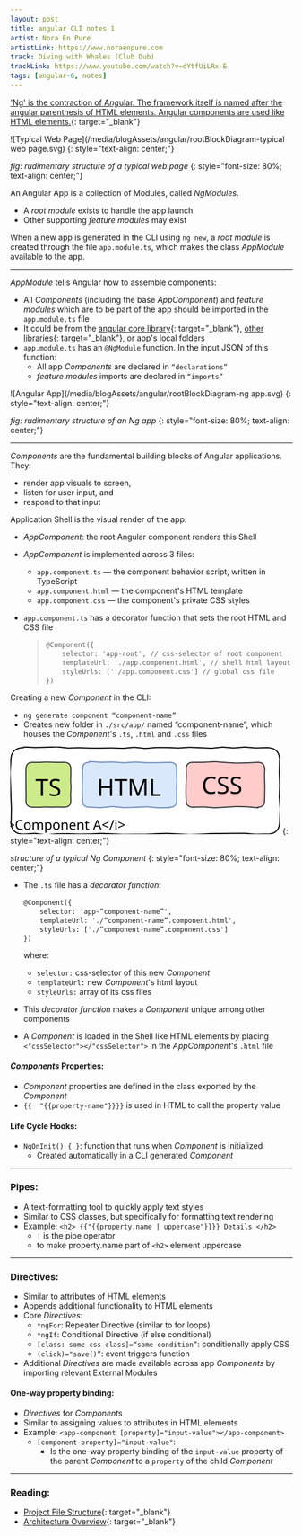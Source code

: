 ```yaml
---
layout: post
title: angular CLI notes 1
artist: Nora En Pure
artistLink: https://www.noraenpure.com
track: Diving with Whales (Club Dub)
trackLink: https://www.youtube.com/watch?v=dYtfUiLRx-E
tags: [angular-6, notes]
---
```


['Ng' is the contraction of A*ng*ular. The framework itself is named after the angular parenthesis of HTML elements. Angular components are used like HTML elements.](https://docs.angularjs.org/misc/faq#why-is-this-project-called-angularjs-why-is-the-namespace-called-ng-){: target="_blank"}   

![Typical Web Page](/media/blogAssets/angular/rootBlockDiagram-typical web page.svg)
{: style="text-align: center;"}

*fig: rudimentary structure of a typical web page*
{: style="font-size: 80%; text-align: center;"}

An Angular App is a collection of Modules, called *NgModules*. 
- A *root module* exists to handle the app launch
- Other supporting *feature modules* may exist 

When a new app is generated in the CLI using `ng new`, a *root module* is created through the file `app.module.ts`, which makes the class *AppModule* available to the app. 

-----

*AppModule* tells Angular how to assemble components:
- All *Components* (including the base *AppComponent*) and *feature modules* which are to be part of the app should be imported in the `app.module.ts` file 
- It could be from the [angular core library](https://angular.io/api/core){: target="_blank"}, [other libraries](https://blog.bitsrc.io/11-angular-component-libraries-you-should-know-in-2018-e9f9c9d544ff){: target="_blank"}, or app's local folders
- `app.module.ts` has an `@NgModule` function. In the input JSON of this function:
    - All app *Components* are declared in `“declarations”`  
    - *feature modules* imports are declared in `“imports”` 


![Angular App](/media/blogAssets/angular/rootBlockDiagram-ng app.svg)
{: style="text-align: center;"}

*fig: rudimentary structure of an Ng app* 
{: style="font-size: 80%; text-align: center;"}

-----


*Components* are the fundamental building blocks of Angular applications. They: 
- render app visuals to screen, 
- listen for user input, and 
- respond to that input

Application Shell is the visual render of the app:
- *AppComponent*: the root Angular component renders this Shell 
- *AppComponent* is implemented across 3 files:
    - `app.component.ts` — the component behavior script, written in TypeScript
    - `app.component.html` — the component's HTML template
    - `app.component.css` — the component's private CSS styles

- `app.component.ts` has a decorator function that sets the root HTML and CSS file 
    >    ```
    >    @Component({
    >        selector: 'app-root', // css-selector of root component
    >        templateUrl: './app.component.html', // shell html layout
    >        styleUrls: ['./app.component.css'] // global css file 
    >    })
    >    ```

Creating a new *Component* in the CLI:
- `ng generate component “component-name”`
- Creates new folder in `./src/app/` named “component-name”, which houses the *Component*'s `.ts`, `.html` and `.css` files

![Angular Component](/media/blogAssets/angular/rootBlockDiagram-ngComponent.svg)
{: style="text-align: center;"}

*structure of a typical Ng Component* 
{: style="font-size: 80%; text-align: center;"}

- The `.ts` file has a *decorator function*:

    ```
    @Component({
        selector: 'app-“component-name”', 
        templateUrl: './“component-name”.component.html', 
        styleUrls: ['./“component-name”.component.css'] 
    })
    ```
    where: 
    - `selector:` css-selector of this new *Component*
    - `templateUrl:` new *Component*'s html layout
    - `styleUrls:` array of its css files  <br>

- This *decorator function* makes a *Component* unique among other components
- A *Component* is loaded in the Shell like HTML elements by placing `<"cssSelector"></"cssSelector">` in the *AppComponent*'s `.html` file 


#### *Components* Properties: 
- *Component* properties are defined in the class exported by the *Component*
- `{{  "{{property-name"}}}}` is used in HTML to call the property value

#### Life Cycle Hooks: 
- `NgOnInit() { }`: function that runs when *Component* is initialized
    - Created automatically in a CLI generated *Component* 
    

-----

### Pipes: <br>
- A text-formatting tool to quickly apply text styles
- Similar to CSS classes, but specifically for formatting text rendering 
- Example: `<h2> {{"{{property.name | uppercase"}}}} Details </h2>`
    - `|` is the pipe operator
    - to make property.name part of `<h2>` element uppercase
   

-----

### Directives: <br>
- Similar to attributes of HTML elements
- Appends additional functionality to HTML elements
- Core *Directives*:
    - `*ngFor`: Repeater Directive (similar to for loops)
    - `*ngIf`: Conditional Directive (if else conditional)
    - `[class: some-css-class]=“some condition”`: conditionally apply CSS
    - `(click)="save()”`: event triggers function
- Additional *Directives* are made available across app *Components* by importing relevant External Modules 

#### One-way property binding:
- *Directives* for *Component*s 
- Similar to assigning values to attributes in HTML elements
- Example: `<app-component [property]="input-value"></app-component>`
    - `[component-property]="input-value"`: 
        - Is the one-way property binding of the `input-value` property of the parent *Component* to a `property` of the child *Component* 

-----

### Reading: <br>

* [Project File Structure](https://angular.io/guide/file-structure){: target="_blank"}
* [Architecture Overview](https://angular.io/guide/architecture){: target="_blank"}